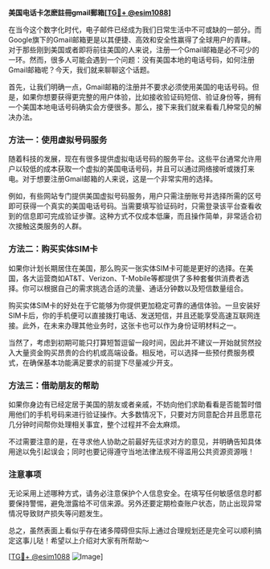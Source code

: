 **美国电话卡怎麽註冊gmail郵箱[[TG💪+ @esim1088](https://t.me/s/esim1088)]**

在当今这个数字化时代，电子邮件已经成为我们日常生活中不可或缺的一部分。而Google旗下的Gmail邮箱更是以其便捷、高效和安全性赢得了全球用户的青睐。对于那些刚到美国或者即将前往美国的人来说，注册一个Gmail邮箱是必不可少的一环。然而，很多人可能会遇到一个问题：没有美国本地的电话号码，如何注册Gmail邮箱呢？今天，我们就来聊聊这个话题。

首先，让我们明确一点，Gmail邮箱的注册并不要求必须使用美国的电话号码。但是，如果你想要获得更完整的用户体验，比如接收验证码短信、验证身份等，拥有一个美国本地电话号码确实会方便很多。那么，接下来我们就来看看几种常见的解决办法。

### 方法一：使用虚拟号码服务

随着科技的发展，现在有很多提供虚拟电话号码的服务平台。这些平台通常允许用户以较低的成本获取一个虚拟的美国电话号码，并且可以通过网络接听或拨打来电。对于想要注册Gmail邮箱的人来说，这是一个非常实用的选择。

例如，有些网站专门提供美国虚拟号码服务，用户只需注册账号并选择所需的区号即可获得一个真实的美国电话号码。当需要填写验证码时，只需登录该平台查看收到的信息即可完成验证步骤。这种方式不仅成本低廉，而且操作简单，非常适合初次接触这类服务的人群。

### 方法二：购买实体SIM卡

如果你计划长期居住在美国，那么购买一张实体SIM卡可能是更好的选择。在美国，各大运营商如AT&T、Verizon、T-Mobile等都提供了多种套餐供消费者选择。你可以根据自己的需求挑选合适的流量、通话分钟数以及短信数量组合。

购买实体SIM卡的好处在于它能够为你提供更加稳定可靠的通信体验。一旦安装好SIM卡后，你的手机便可以直接拨打电话、发送短信，并且还能享受高速互联网连接。此外，在未来办理其他业务时，这张卡也可以作为身份证明材料之一。

当然了，考虑到初期可能只打算短暂逗留一段时间，因此并不建议一开始就贸然投入大量资金购买昂贵的合约机或高端设备。相反地，可以选择一些预付费服务模式，在确保基本功能满足要求的前提下尽量减少开支。

### 方法三：借助朋友的帮助

如果你身边有已经定居于美国的朋友或者亲戚，不妨向他们求助看看是否能暂时借用他们的手机号码来进行验证操作。大多数情况下，只要对方同意配合并且愿意花几分钟时间帮你处理相关事宜，整个过程并不会太麻烦。

不过需要注意的是，在寻求他人协助之前最好先征求对方的意见，并明确告知具体用途以免引起误会；同时也要记得遵守当地法律法规不得滥用公共资源资源哦！

### 注意事项

无论采用上述哪种方式，请务必注意保护个人信息安全。在填写任何敏感信息时都要保持警惕，避免泄露给不可信来源。另外还要定期检查账户状态，防止出现异常情况导致财产损失等问题发生。

总之，虽然表面上看似乎存在诸多障碍但实际上通过合理规划还是完全可以顺利搞定这事儿哒！希望以上介绍对大家有所帮助～

[[TG💪+ @esim1088](https://t.me/s/esim1088) ![Image](https://i.postimg.cc/4NQfJmqS/Snipaste-2025-05-13-00-14-12.png)]
